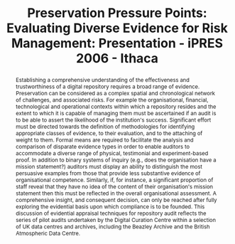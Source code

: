 ---
abstract: Establishing a comprehensive understanding of the effectiveness and trustworthiness
  of a digital repository requires a broad range of evidence. Preservation can be
  considered as a complex spatial and chronological network of challenges, and associated
  risks. For example the organisational, financial, technological and operational
  contexts within which a repository resides and the extent to which it is capable
  of managing them must be ascertained if an audit is to be able to assert the likelihood
  of the institution's success. Significant effort must be directed towards the definition
  of methodologies for identifying appropriate classes of evidence, to their evaluation,
  and to the attaching of weight to them. Formal means are required to facilitate
  the analysis and comparison of disparate evidence types in order to enable auditors
  to accommodate a diverse range of physical, testimonial and experiment-based proof.
  In addition to binary systems of inquiry (e.g., does the organisation have a mission
  statement?) auditors must display an ability to distinguish the most persuasive
  examples from those that provide less substantive evidence of organisational competence.
  Similarly, if, for instance, a significant proportion of staff reveal that they
  have no idea of the content of their organisation's mission statement then this
  must be reflected in the overall organisational assessment. A comprehensive insight,
  and consequent decision, can only be reached after fully exploring the evidential
  basis upon which compliance is to be founded. This discussion of evidential appraisal
  techniques for repository audit reflects the series of pilot audits undertaken by
  the Digital Curation Centre within a selection of UK data centres and archives,
  including the Beazley Archive and the British Atmospheric Data Centre.
creators:
- McHugh, Andrew
- Ross, Seamus
date: null
document_url: https://services.phaidra.univie.ac.at/api/object/o:294550/download
grand_parent: iPRES
institutions: []
keywords:
- ithaca
landing_page_url: https://phaidra.univie.ac.at/o:294550
language: eng
layout: publication
license: CC BY-SA 3.0 AT
notes_url: null
parent: iPRES 2006
presentation_url: null
size: 48332
source_name: iPRES
title: 'Preservation Pressure Points: Evaluating Diverse Evidence for Risk Management:
  Presentation - iPRES 2006 - Ithaca'
type: paper
year: 2006
---